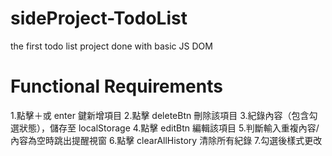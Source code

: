 # sideProject-TodoList

the first todo list project done with basic JS DOM

# Functional Requirements

1.點擊＋或 enter 鍵新增項目 
2.點擊 deleteBtn 刪除該項目 
3.紀錄內容（包含勾選狀態），儲存至 localStorage 
4.點擊 editBtn 編輯該項目 
5.判斷輸入重複內容/內容為空時跳出提醒視窗 
6.點擊 clearAllHistory 清除所有紀錄 
7.勾選後樣式更改